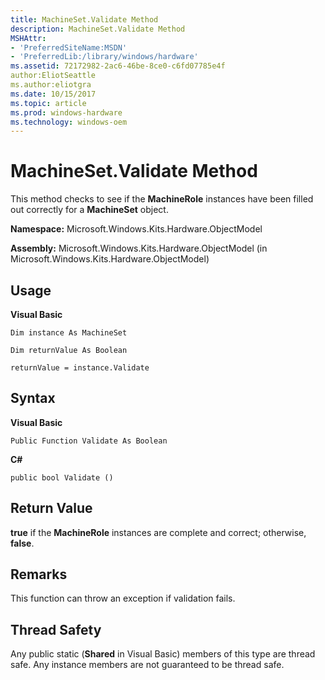 ```yaml
---
title: MachineSet.Validate Method
description: MachineSet.Validate Method
MSHAttr:
- 'PreferredSiteName:MSDN'
- 'PreferredLib:/library/windows/hardware'
ms.assetid: 72172982-2ac6-46be-8ce0-c6fd07785e4f
author:EliotSeattle
ms.author:eliotgra
ms.date: 10/15/2017
ms.topic: article
ms.prod: windows-hardware
ms.technology: windows-oem
---
```


# MachineSet.Validate Method


This method checks to see if the **MachineRole** instances have been filled out correctly for a **MachineSet** object.

**Namespace:** Microsoft.Windows.Kits.Hardware.ObjectModel

**Assembly:** Microsoft.Windows.Kits.Hardware.ObjectModel (in Microsoft.Windows.Kits.Hardware.ObjectModel)

## <span id="Usage"></span><span id="usage"></span><span id="USAGE"></span>Usage


**Visual Basic**

`Dim instance As MachineSet`

`Dim returnValue As Boolean`

`returnValue = instance.Validate`

## <span id="Syntax"></span><span id="syntax"></span><span id="SYNTAX"></span>Syntax


**Visual Basic**

`Public Function Validate As Boolean`

**C#**

`public bool Validate ()`

## <span id="Return_Value"></span><span id="return_value"></span><span id="RETURN_VALUE"></span>Return Value


**true** if the **MachineRole** instances are complete and correct; otherwise, **false**.

## <span id="Remarks"></span><span id="remarks"></span><span id="REMARKS"></span>Remarks


This function can throw an exception if validation fails.

## <span id="Thread_Safety"></span><span id="thread_safety"></span><span id="THREAD_SAFETY"></span>Thread Safety


Any public static (**Shared** in Visual Basic) members of this type are thread safe. Any instance members are not guaranteed to be thread safe.

 

 






